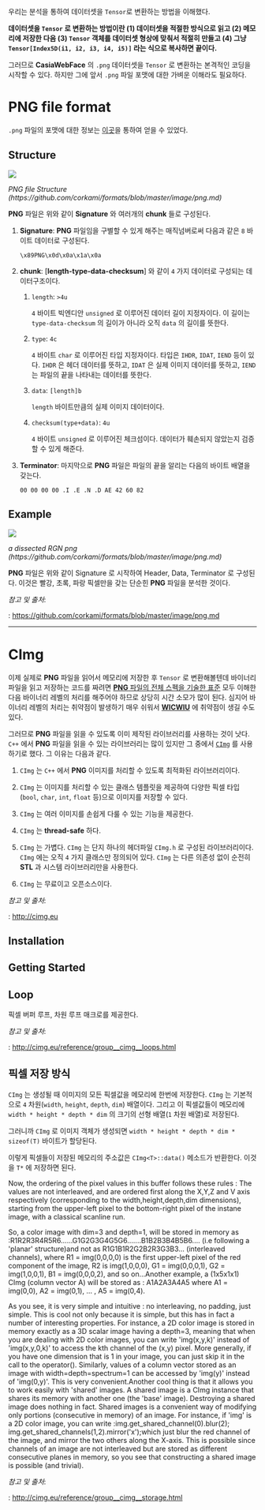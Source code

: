 우리는 분석을 통하여 데이터셋을 `Tensor`로 변환하는 방법을 이해했다.

**데이터셋을 `Tensor` 로 변환하는 방법이란 (1) 데이터셋을 적절한 방식으로 읽고 (2) 메모리에 저장한 다음 (3) `Tensor` 객체를 데이터셋 형상에 맞춰서 적절히 만들고 (4) 그냥 `Tensor[Index5D(i1, i2, i3, i4, i5)]` 라는 식으로 복사하면 끝이다.**

그러므로 **CasiaWebFace** 의 `.png` 데이터셋을 `Tensor` 로 변환하는 본격적인 코딩을 시작할 수 있다. 하지만 그에 앞서 `.png` 파일 포맷에 대한 가벼운 이해라도 필요하다.

# PNG file format

`.png` 파일의 포맷에 대한 정보는 [이곳](https://github.com/corkami/formats/blob/master/image/png.md)을 통하여 얻을 수 있었다.

## Structure

![](https://raw.githubusercontent.com/corkami/formats/master/image/PNGBasicStruct.svg)
<figcaption><i>PNG file Structure (https://github.com/corkami/formats/blob/master/image/png.md)</i></figcaption>

**PNG** 파일은 위와 같이 **Signature** 와 여러개의 **chunk** 들로 구성된다.

1. **Signature**: **PNG** 파일임을 구별할 수 있게 해주는 매직넘버로써 다음과 같은 `8` 바이트 데이터로 구성된다.

    `\x89PNG\x0d\x0a\x1a\x0a` 

2. **chunk**: [**length-type-data-checksum**] 와 같이 `4` 가지 데이터로 구성되는 데이터구조이다. 

    1. `length`: `>4u` 

        `4` 바이트 빅엔디안 `unsigned` 로 이루어진 데이터 길이 지정자이다. 이 길이는 `type-data-checksum` 의 길이가 아니라 오직 `data` 의 길이를 뜻한다. 

    2. `type`: `4c` 
    
        `4` 바이트 `char` 로 이루어진 타입 지정자이다. 타입은 `IHDR`, `IDAT`, `IEND` 등이 있다. `IHDR` 은 헤더 데이터를 뜻하고, `IDAT` 은 실제 이미지 데이터를 뜻하고, `IEND` 는 파일의 끝을 나타내는 데이터를 뜻한다.

    3. `data`: `[length]b`

        `length` 바이트만큼의 실제 이미지 데이터이다.

    4. `checksum(type+data)`: `4u`

        `4` 바이트 `unsigned` 로 이루어진 체크섬이다. 데이터가 훼손되지 않았는지 검증할 수 있게 해준다.

3. **Terminator**: 마지막으로 **PNG** 파일은 파일의 끝을 알리는 다음의 바이트 배열을 갖는다. 

    `00 00 00 00 .I .E .N .D AE 42 60 82`

## Example

![](https://raw.githubusercontent.com/corkami/formats/master/image/PNGRGB_dissected.png)
<figcaption><i>a dissected RGN png (https://github.com/corkami/formats/blob/master/image/png.md)</i></figcaption>

**PNG** 파일은 위와 같이 Signature 로 시작하여 Header, Data, Terminator 로 구성된다. 이것은 빨강, 초록, 파랑 픽셀만을 갖는 단순힌 **PNG** 파일을 분석한 것이다.

*참고 및 출처*: 

:   https://github.com/corkami/formats/blob/master/image/png.md

---

# CImg

이제 실제로 **PNG** 파일을 읽어서 메모리에 저장한 후 `Tensor` 로 변환해볼텐데 바이너리 파일을 읽고 저장하는 코드를 짜려면 [**PNG** 파일의 전체 스펙을 기술한 표준](http://www.libpng.org/pub/png/spec/1.2/png-1.2-pdg.html) 모두 이해한 다음 바이너리 레벨의 처리를 해주어야 하므로 상당히 시간 소모가 많이 된다. 심지어 바이너리 레벨의 처리는 취약점이 발생하기 매우 쉬워서 [**WICWIU**](https://github.com/WICWIU/WICWIU) 에 취약점이 생길 수도 있다. 

그러므로 **PNG** 파일을 읽을 수 있도록 이미 제작된 라이브러리를 사용하는 것이 낫다. `C++` 에서 **PNG** 파일을 읽을 수 있는 라이브러리는 많이 있지만 그 중에서 [`CImg`](http://cimg.eu) 를 사용하기로 했다. 그 이유는 다음과 같다.

1. `CImg` 는 `C++` 에서 **PNG** 이미지를 처리할 수 있도록 최적화된 라이브러리이다.

2. `CImg` 는 이미지를 처리할 수 있는 클래스 템플릿을 제공하여 다양한 픽셀 타입(`bool`, `char`, `int`, `float` 등)으로 이미지를 저장할 수 있다.

3. `CImg` 는 여러 이미지를 손쉽게 다룰 수 있는 기능을 제공한다.

4. `CImg` 는 **thread-safe** 하다.

5. `CImg` 는 가볍다. `CImg` 는 단지 하나의 헤더파일 `CImg.h` 로 구성된 라이브러리이다. `CImg` 에는 오직 `4` 가지 클래스만 정의되어 있다. `CImg` 는 다른 의존성 없이 순전히 **STL** 과 시스템 라이브러리만을 사용한다.

6. `CImg` 는 무료이고 오픈소스이다.

*참고 및 출처*: 

:   http://cimg.eu

## Installation

## Getting Started

## Loop

픽셀 버퍼 루프, 차원 루프 매크로를 제공한다.

*참고 및 출처*: 

:   http://cimg.eu/reference/group__cimg__loops.html

## 픽셀 저장 방식

`CImg` 는 생성될 때 이미지의 모든 픽셀값을 메모리에 한번에 저장한다. `CImg` 는 기본적으로 `4` 차원(`width`, `height`, `depth`, `dim`) 배열이다. 그리고 이 픽셀값들이 메모리에 `width * height * depth * dim` 의 크기의 선형 배열(`1` 차원 배열)로 저장된다.

그러니까 `CImg` 로 이미지 객체가 생성되면 `width * height * depth * dim * sizeof(T)` 바이트가 할당된다.

이렇게 픽셀들이 저장된 메모리의 주소값은 `CImg<T>::data()` 메소드가 반환한다. 이것을 `T*` 에 저장하면 된다. 

Now, the ordering of the pixel values in this buffer follows these rules : The values are not interleaved, and are ordered first along the X,Y,Z and V axis respectively (corresponding to the width,height,depth,dim dimensions), starting from the upper-left pixel to the bottom-right pixel of the instane image, with a classical scanline run.

So, a color image with dim=3 and depth=1, will be stored in memory as :R1R2R3R4R5R6......G1G2G3G4G5G6.......B1B2B3B4B5B6.... (i.e following a 'planar' structure)and not as R1G1B1R2G2B2R3G3B3... (interleaved channels), where R1 = img(0,0,0,0) is the first upper-left pixel of the red component of the image, R2 is img(1,0,0,0), G1 = img(0,0,0,1), G2 = img(1,0,0,1), B1 = img(0,0,0,2), and so on...Another example, a (1x5x1x1) CImg<T> (column vector A) will be stored as : A1A2A3A4A5 where A1 = img(0,0), A2 = img(0,1), ... , A5 = img(0,4).

As you see, it is very simple and intuitive : no interleaving, no padding, just simple. This is cool not only because it is simple, but this has in fact a number of interesting properties. For instance, a 2D color image is stored in memory exactly as a 3D scalar image having a depth=3, meaning that when you are dealing with 2D color images, you can write 'img(x,y,k)' instead of 'img(x,y,0,k)' to access the kth channel of the (x,y) pixel. More generally, if you have one dimension that is 1 in your image, you can just skip it in the call to the operator(). Similarly, values of a column vector stored as an image with width=depth=spectrum=1 can be accessed by 'img(y)' instead of 'img(0,y)'. This is very convenient.Another cool thing is that it allows you to work easily with 'shared' images. A shared image is a CImg<T> instance that shares its memory with another one (the 'base' image). Destroying a shared image does nothing in fact. Shared images is a convenient way of modifying only portions (consecutive in memory) of an image. For instance, if 'img' is a 2D color image, you can write :img.get_shared_channel(0).blur(2); img.get_shared_channels(1,2).mirror('x');which just blur the red channel of the image, and mirror the two others along the X-axis. This is possible since channels of an image are not interleaved but are stored as different consecutive planes in memory, so you see that constructing a shared image is possible (and trivial). 


*참고 및 출처*: 

:   http://cimg.eu/reference/group__cimg__storage.html